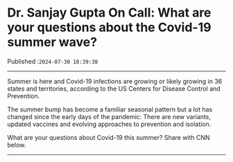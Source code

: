 # Dr. Sanjay Gupta On Call: What are your questions about the Covid-19 summer wave?

Published :`2024-07-30 18:39:38`

---

Summer is here and Covid-19 infections are growing or likely growing in 36 states and territories, according to the US Centers for Disease Control and Prevention.

The summer bump has become a familiar seasonal pattern but a lot has changed since the early days of the pandemic: There are new variants, updated vaccines and evolving approaches to prevention and isolation.

What are your questions about Covid-19 this summer? Share with CNN below.

---

